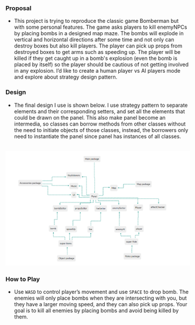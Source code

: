 ### Proposal
- This project is trying to reproduce the classic game Bomberman but with some personal
  features. The game asks players to kill enemyNPCs by placing bombs in a designed map maze.
  The bombs will explode in vertical and horizontal directions after some time and not only can
  destroy boxes but also kill players. The player can pick up props from destroyed boxes to get
  arms such as speeding up. The player will be killed if they get caught up in a bomb's explosion
  (even the bomb is placed by itself) so the player should be cautious of not getting involved in any
  explosion.
  I’d like to create a human player vs AI players mode and explore about strategy design pattern.

### Design
- The final design I use is shown below. I use strategy pattern to separate
elements and their corresponding setters, and set all the elements that could be drawn on the panel.
This also make panel become an intermedia, so classes can borrow methods from other classes
without the need to initiate objects of those classes, instead, the borrowers only need to instantiate
the panel since panel has instances of all classes.
  <br/><br/>
<img src="/Design.png" width="600">


### How to Play
- Use `WASD` to control player’s movement and use `SPACE` to drop
bomb. The enemies will only place bombs when they are intersecting with you, but they have a
larger moving speed, and they can also pick up props. Your goal is to kill all enemies by
placing bombs and avoid being killed by them.



